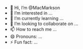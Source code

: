 - 👋 Hi, I’m @MacMarkson
- 👀 I’m interested in ...
- 🌱 I’m currently learning ...
- 💞️ I’m looking to collaborate on ...
- 📫 How to reach me ...
- 😄 Pronouns: ...
- ⚡ Fun fact: ...

<!---
MacMarkson/MacMarkson is a ✨ special ✨ repository because its `README.md` (this file) appears on your GitHub profile.
You can click the Preview link to take a look at your changes.
--->
